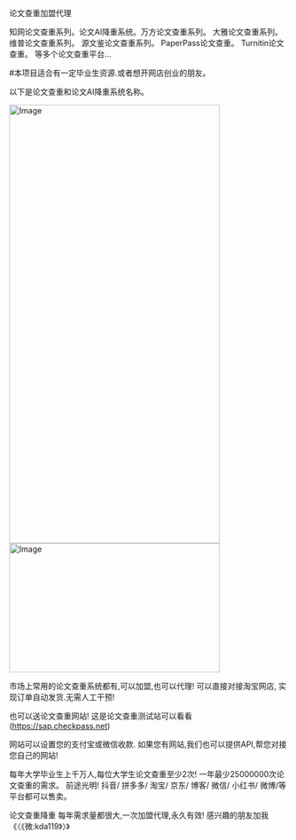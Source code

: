 论文查重加盟代理

知网论文查重系列。论文AI降重系统。万方论文查重系列。 大雅论文查重系列。 维普论文查重系列。 源文鉴论文查重系列。 PaperPass论文查重。 Turnitin论文查重。 等多个论文查重平台...

 #本项目适合有一定毕业生资源.或者想开网店创业的朋友。
 
以下是论文查重和论文AI降重系统名称。

<img width="380" height="791" alt="Image" src="https://github.com/user-attachments/assets/3f569edc-c71f-4dc9-8122-28fc01bbb773" />
<img width="380" height="233" alt="Image" src="https://github.com/user-attachments/assets/aa2f7298-7db7-4982-ac6a-731b8aefd5a8" />

市场上常用的论文查重系统都有,可以加盟,也可以代理!
可以直接对接淘宝网店,  实现订单自动发货.无需人工干预!

也可以送论文查重网站!
这是论文查重测试站可以看看 (https://sap.checkpass.net)

网站可以设置您的支付宝或微信收款.
如果您有网站,我们也可以提供API,帮您对接您自己的网站!

每年大学毕业生上千万人,每位大学生论文查重至少2次!   一年最少25000000次论文查重的需求。
前途光明!   抖音/ 拼多多/ 淘宝/ 京东/ 博客/ 微信/ 小红书/ 微博/等平台都可以售卖。

论文查重降重 每年需求量都很大,一次加盟代理,永久有效!
感兴趣的朋友加我  《〈《微:kda119》〉》
